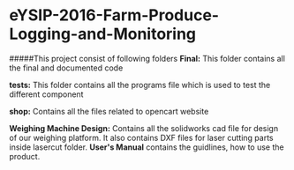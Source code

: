 # eYSIP-2016-Farm-Produce-Logging-and-Monitoring

#####This project consist of following folders
 **Final:** This folder contains all the final and documented code
 
 **tests:** This folder contains all the programs file which is used to test the different component
 
 **shop:** Contains all the files related to opencart website

 **Weighing Machine Design:** Contains all the solidworks cad file for design of our weighing platform. It also contains DXF files for laser cutting parts inside lasercut folder.
 **User's Manual** contains the guidlines, how to use the product.
